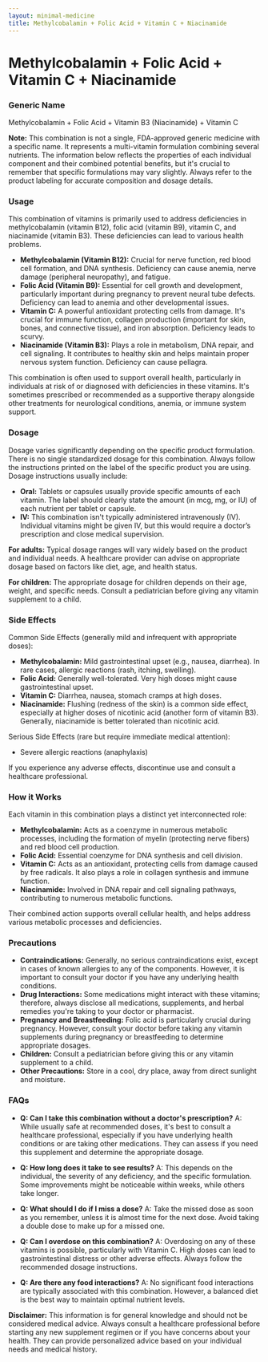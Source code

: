```yaml
---
layout: minimal-medicine
title: Methylcobalamin + Folic Acid + Vitamin C + Niacinamide
---
```


# Methylcobalamin + Folic Acid + Vitamin C + Niacinamide
### Generic Name
Methylcobalamin + Folic Acid + Vitamin B3 (Niacinamide) + Vitamin C

**Note:**  This combination is not a single, FDA-approved generic medicine with a specific name.  It represents a multi-vitamin formulation combining several nutrients.  The information below reflects the properties of each individual component and their combined potential benefits, but it's crucial to remember that specific formulations may vary slightly. Always refer to the product labeling for accurate composition and dosage details.

### Usage

This combination of vitamins is primarily used to address deficiencies in methylcobalamin (vitamin B12), folic acid (vitamin B9), vitamin C, and niacinamide (vitamin B3).  These deficiencies can lead to various health problems.

* **Methylcobalamin (Vitamin B12):** Crucial for nerve function, red blood cell formation, and DNA synthesis. Deficiency can cause anemia, nerve damage (peripheral neuropathy), and fatigue.
* **Folic Acid (Vitamin B9):** Essential for cell growth and development, particularly important during pregnancy to prevent neural tube defects. Deficiency can lead to anemia and other developmental issues.
* **Vitamin C:** A powerful antioxidant protecting cells from damage. It's crucial for immune function, collagen production (important for skin, bones, and connective tissue), and iron absorption. Deficiency leads to scurvy.
* **Niacinamide (Vitamin B3):** Plays a role in metabolism, DNA repair, and cell signaling.  It contributes to healthy skin and helps maintain proper nervous system function. Deficiency can cause pellagra.

This combination is often used to support overall health, particularly in individuals at risk of or diagnosed with deficiencies in these vitamins.  It's sometimes prescribed or recommended as a supportive therapy alongside other treatments for neurological conditions, anemia, or immune system support.

### Dosage

Dosage varies significantly depending on the specific product formulation. There is no single standardized dosage for this combination.  Always follow the instructions printed on the label of the specific product you are using.   Dosage instructions usually include:


* **Oral:** Tablets or capsules usually provide specific amounts of each vitamin.   The label should clearly state the amount (in mcg, mg, or IU) of each nutrient per tablet or capsule.
* **IV:**  This combination isn't typically administered intravenously (IV). Individual vitamins might be given IV, but this would require a doctor’s prescription and close medical supervision.  


**For adults:**  Typical dosage ranges will vary widely based on the product and individual needs.  A healthcare provider can advise on appropriate dosage based on factors like diet, age, and health status.

**For children:** The appropriate dosage for children depends on their age, weight, and specific needs.  Consult a pediatrician before giving any vitamin supplement to a child.

### Side Effects

Common Side Effects (generally mild and infrequent with appropriate doses):

* **Methylcobalamin:**  Mild gastrointestinal upset (e.g., nausea, diarrhea). In rare cases, allergic reactions (rash, itching, swelling).
* **Folic Acid:**  Generally well-tolerated.  Very high doses might cause gastrointestinal upset.
* **Vitamin C:** Diarrhea, nausea, stomach cramps at high doses.
* **Niacinamide:** Flushing (redness of the skin) is a common side effect, especially at higher doses of nicotinic acid (another form of vitamin B3).  Generally, niacinamide is better tolerated than nicotinic acid.


Serious Side Effects (rare but require immediate medical attention):

* Severe allergic reactions (anaphylaxis)


If you experience any adverse effects, discontinue use and consult a healthcare professional.


### How it Works

Each vitamin in this combination plays a distinct yet interconnected role:

* **Methylcobalamin:**  Acts as a coenzyme in numerous metabolic processes, including the formation of myelin (protecting nerve fibers) and red blood cell production.
* **Folic Acid:**  Essential coenzyme for DNA synthesis and cell division.
* **Vitamin C:**  Acts as an antioxidant, protecting cells from damage caused by free radicals. It also plays a role in collagen synthesis and immune function.
* **Niacinamide:**  Involved in DNA repair and cell signaling pathways, contributing to numerous metabolic functions.


Their combined action supports overall cellular health, and helps address various metabolic processes and deficiencies.


### Precautions

* **Contraindications:**  Generally, no serious contraindications exist, except in cases of known allergies to any of the components. However, it is important to consult your doctor if you have any underlying health conditions.
* **Drug Interactions:**  Some medications might interact with these vitamins; therefore, always disclose all medications, supplements, and herbal remedies you're taking to your doctor or pharmacist.
* **Pregnancy and Breastfeeding:**  Folic acid is particularly crucial during pregnancy.  However, consult your doctor before taking any vitamin supplements during pregnancy or breastfeeding to determine appropriate dosages.
* **Children:**  Consult a pediatrician before giving this or any vitamin supplement to a child.
* **Other Precautions:**  Store in a cool, dry place, away from direct sunlight and moisture.


### FAQs

* **Q: Can I take this combination without a doctor's prescription?**  A:  While usually safe at recommended doses, it's best to consult a healthcare professional, especially if you have underlying health conditions or are taking other medications.  They can assess if you need this supplement and determine the appropriate dosage.

* **Q: How long does it take to see results?** A: This depends on the individual, the severity of any deficiency, and the specific formulation. Some improvements might be noticeable within weeks, while others take longer.

* **Q: What should I do if I miss a dose?** A: Take the missed dose as soon as you remember, unless it is almost time for the next dose. Avoid taking a double dose to make up for a missed one.

* **Q: Can I overdose on this combination?**  A: Overdosing on any of these vitamins is possible, particularly with Vitamin C. High doses can lead to gastrointestinal distress or other adverse effects.   Always follow the recommended dosage instructions.

* **Q: Are there any food interactions?** A:  No significant food interactions are typically associated with this combination. However, a balanced diet is the best way to maintain optimal nutrient levels.


**Disclaimer:**  This information is for general knowledge and should not be considered medical advice. Always consult a healthcare professional before starting any new supplement regimen or if you have concerns about your health.  They can provide personalized advice based on your individual needs and medical history.
